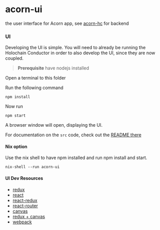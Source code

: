 # acorn-ui
the user interface for Acorn app, see [acorn-hc](https://github.com/h-be/acorn-hc) for backend

### UI

Developing the UI is simple. You will need to already be running the Holochain Conductor in
order to also develop the UI, since they are now coupled.

> **Prerequisite** have nodejs installed

Open a terminal to this folder

Run the following command
```
npm install
```

Now run
```
npm start
```

A browser window will open, displaying the UI.

For documentation on the `src` code, check out the [README there](./src/README.md)

#### Nix option

Use the nix shell to have npm installed and run npm install and start.

```shell
nix-shell --run acorn-ui
```

####  UI Dev Resources

- [redux](https://redux.js.org/introduction/getting-started)
- [react](https://reactjs.org/docs/getting-started.html)
- [react-redux](https://react-redux.js.org/introduction/quick-start)
- [react-router](https://reacttraining.com/react-router/)
- [canvas](https://developer.mozilla.org/en-US/docs/Web/API/Canvas_API)
- [redux + canvas](https://medium.com/@peterxjang/a-functional-canvas-approach-with-redux-ce59a369241b)
- [webpack](https://webpack.js.org/guides/getting-started/)
